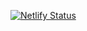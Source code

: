 [![Netlify Status](https://api.netlify.com/api/v1/badges/2bb536b4-f6d8-45a9-a982-1be0b723f21d/deploy-status)](https://app.netlify.com/sites/schoolerp/deploys)
